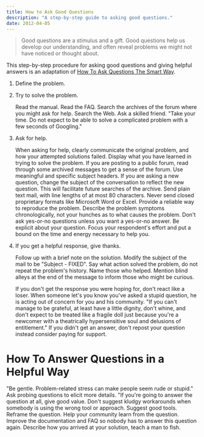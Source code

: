 ```yaml
---
title: How to Ask Good Questions
description: "A step-by-step guide to asking good questions."
date: 2012-04-05
---
```


> Good questions are a stimulus and a gift.  Good questions help us
> develop our understanding, and often reveal problems we might not
> have noticed or thought about.

This step-by-step procedure for asking good questions and giving
helpful answers is an adaptation of
[How To Ask Questions The Smart Way][original].

1.  Define the problem.

2.  Try to solve the problem.

    Read the manual.  Read the FAQ.  Search the archives of the forum
    where you might ask for help.  Search the Web.  Ask a skilled
    friend. "Take your time.  Do not expect to be able to solve a
    complicated problem with a few seconds of Googling."

3.  Ask for help.

    When asking for help, clearly communicate the original problem,
    and how your attempted solutions failed.  Display what you have
    learned in trying to solve the problem.  If you are posting to a
    public forum, read through some archived messages to get a sense
    of the forum.  Use meaningful and specific subject headers.  If
    you are asking a new question, change the subject of the
    conversation to reflect the new question.  This will facilitate
    future searches of the archive.  Send plain text mail, with line
    lengths of at most 80 characters.  Never send closed proprietary
    formats like Microsoft Word or Excel.  Provide a reliable way to
    reproduce the problem.  Describe the problem symptoms
    chronologically, not your hunches as to what causes the problem.
    Don't ask yes-or-no questions unless you want a yes-or-no answer.
    Be explicit about your question.  Focus your respondent's effort
    and put a bound on the time and energy necessary to help you.

4.  If you get a helpful response, give thanks.

    Follow up with a brief note on the solution.  Modify the subject
    of the mail to be "Subject - FIXED".  Say what action solved the
    problem, do not repeat the problem's history.  Name those who
    helped.  Mention blind alleys at the end of the message to inform
    those who might be curious.

    If you don't get the response you were hoping for, don't react
    like a loser.  When someone let's you know you've asked a stupid
    question, he is acting out of concern for you and his community.
    "If you can't manage to be grateful, at least have a little
    dignity, don't whine, and don't expect to be treated like a
    fragile doll just because you're a newcomer with a theatrically
    hypersensitive soul and delusions of entitlement."  If you didn't
    get an answer, don't repost your question instead consider paying
    for support.

# How To Answer Questions in a Helpful Way

"Be gentle. Problem-related stress can make people seem rude or
stupid."  Ask probing questions to elicit more details.  "If you're
going to answer the question at all, give good value.  Don't suggest
kludgy workarounds when somebody is using the wrong tool or approach.
Suggest good tools.  Reframe the question.  Help your community learn
from the question.  Improve the documentation and FAQ so nobody has to
answer this question again.  Describe how you arrived at your
solution, teach a man to fish.

[original]: http://www.catb.org/~esr/faqs/smart-questions.html
